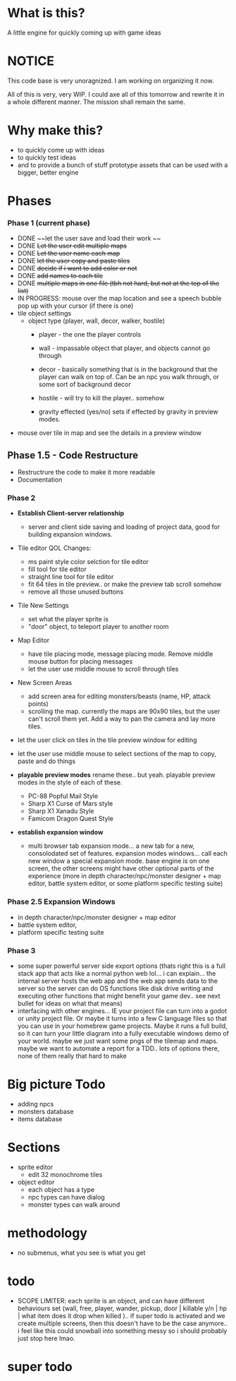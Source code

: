 # What is this?

A little engine for quickly coming up with game ideas

# NOTICE

This code base is very unoragnized. I am working on organizing it now.

All of this is very, very WIP. I could axe all of this tomorrow and rewrite it in a whole different manner. The mission shall remain the same.

# Why make this?

- to quickly come up with ideas
- to quickly test ideas
- and to provide a bunch of stuff prototype assets that can be used with a bigger, better engine

# Phases

### Phase 1 (current phase)
- DONE ~~let the user save and load their work ~~
- DONE ~~Let the user edit multiple maps~~
- DONE ~~Let the user name each map~~
- DONE ~~let the user copy and paste tiles~~
- DONE ~~decide if i want to add color or not~~
- DONE ~~add names to each tile~~
- DONE ~~multiple maps in one file (tbh not hard, but not at the top of the list)~~
- IN PROGRESS: mouse over the map location and see a speech bubble pop up with your cursor (if there is one)
- tile object settings
    - object type 
        (player, wall, decor, walker, hostile)
        - player - the one the player controls
        - wall - impassable object that player, and objects cannot go through
        - decor - basically something that is in the background that the player can walk on top of. Can be an npc you walk through, or some sort of background decor
        - hostile - will try to kill the player.. somehow

        - gravity effected (yes/no) sets if effected by gravity in preview modes.
- mouse over tile in map and see the details in a preview window


## Phase 1.5 - Code Restructure

- Restructrure the code to make it more readable
- Documentation



### Phase 2
- **Establish Client-server relationship**
    - server and client side saving and loading of project data, good for building expansion windows.
- Tile editor QOL Changes:
    - ms paint style color selction for tile editor
    - fill tool for tile editor
    - straight line tool for tile editor
    - fit 64 tiles in tile preview.. or make the preview tab scroll somehow
    - remove all those unused buttons

- Tile New Settings
    - set what the player sprite is
    - "door" object, to teleport player to another room

- Map Editor
    - have tile placing mode, message placing mode. Remove middle mouse button for placing messages
    - let the user use middle mouse to scroll through tiles
    
- New Screen Areas
    - add screen area for editing monsters/beasts (name, HP, attack points)
    - scrolling the map. currently the maps are 90x90 tiles, but the user can't scroll them yet. Add a way to pan the camera and lay more tiles.
- let the user click on tiles in the tile preview window for editing


- let the user use middle mouse to select sections of the map to copy, paste and do things



- **playable preview modes** rename these.. but yeah. playable preview modes in the style of each of these. 
    - PC-88 Popful Mail Style
    - Sharp X1 Curse of Mars style
    - Sharp X1 Xanadu Style
    - Famicom Dragon Quest Style

- **establish expansion window**
    - multi browser tab expansion mode... a new tab for a new, consolodated set of features. expansion modes windows... call each new window a special expansion mode. base engine is on one screen, the other screens might have other optional parts of the experience (more in depth character/npc/monster designer + map editor, battle system editor, or some platform specific testing suite)

### Phase 2.5 Expansion Windows
- in depth character/npc/monster designer + map editor
- battle system editor, 
- platform specific testing suite

### Phase 3

- some super powerful server side export options (thats right this is a full stack app that acts like a normal python web lol... i can explain... the internal server hosts the web app and the web app sends data to the server so the server can do OS functions like disk drive writing and executing other functions that might benefit your game dev.. see next bullet for ideas on what that means)
- interfacing with other engines... IE your project file can turn into a godot or unity project file. Or maybe it turns into a few C language files so that you can use in your homebrew game projects. Maybe it runs a full build, so it can turn your little diagram into a fully executable windows demo of your world. maybe we just want some pngs of the tilemap and maps. maybe we want to automate a report for a TDD..  lots of options there, none of them really that hard to make


# Big picture Todo

- adding npcs
- monsters database
- items database

# Sections
- sprite editor
    - edit 32 monochrome tiles
- object editor
    - each object has a type
    - npc types can have dialog
    - monster types can walk around


# methodology
- no submenus, what you see is what you get




# todo















- SCOPE LIMITER: each sprite is an object, and can have different behaviours set (wall, free, player, wander, pickup, door | killable y/n | hp | what item does it drop when killed ).. if super todo is activated and we create multiple screens, then this doesn't have to be the case anymore.. i feel like this could snowball into something messy so i should probably just stop here lmao.

# super todo





